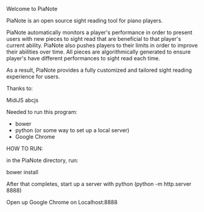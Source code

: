 Welcome to PiaNote

PiaNote is an open source sight reading tool for piano players.

PiaNote automatically monitors a player's performance in order to present users with new pieces to sight read that are beneficial to that player's current ability. PiaNote also pushes players to their limits in order to improve their abilities over time. All pieces are algorithmically generated to ensure player's have different performances to sight read each time.

As a result, PiaNote provides a fully customized and tailored sight reading experience for users.

Thanks to:

MidiJS
abcjs


Needed to run this program:
- bower
- python (or some way to set up a local server)
- Google Chrome

HOW TO RUN:

in the PiaNote directory, run:

bower install

After that completes, start up a server with python (python -m http.server 8888)

Open up Google Chrome on Localhost:8888
